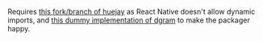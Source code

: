 Requires [this fork/branch of huejay](https://github.com/simlrh/huejay/tree/reactnative) as React Native doesn't allow dynamic imports, and [this dummy implementation of dgram](https://github.com/simlrh/dgram) to make the packager happy.

